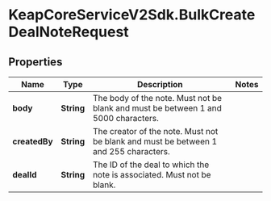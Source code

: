 # KeapCoreServiceV2Sdk.BulkCreateDealNoteRequest

## Properties

Name | Type | Description | Notes
------------ | ------------- | ------------- | -------------
**body** | **String** | The body of the note. Must not be blank and must be between 1 and 5000 characters. | 
**createdBy** | **String** | The creator of the note. Must not be blank and must be between 1 and 255 characters. | 
**dealId** | **String** | The ID of the deal to which the note is associated. Must not be blank. | 


